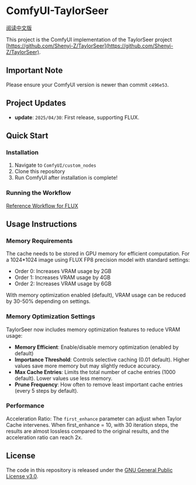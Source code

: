 # ComfyUI-TaylorSeer

[阅读中文版](./README_zh.md)

This project is the ComfyUI implementation of the TaylorSeer project [https://github.com/Shenyi-Z/TaylorSeer](https://github.com/Shenyi-Z/TaylorSeer).

## Important Note

Please ensure your ComfyUI version is newer than commit `c496e53`.

## Project Updates

- **update**: ```2025/04/30```: First release, supporting FLUX.

## Quick Start

### Installation

1. Navigate to `ComfyUI/custom_nodes`
2. Clone this repository
3. Run ComfyUI after installation is complete!

### Running the Workflow

[Reference Workflow for FLUX](./workflows/taylorseer_example_flux.json)

## Usage Instructions

### Memory Requirements
The cache needs to be stored in GPU memory for efficient computation. For a 1024*1024 image using FLUX FP8 precision model with standard settings:
- Order 0: Increases VRAM usage by 2GB
- Order 1: Increases VRAM usage by 4GB
- Order 2: Increases VRAM usage by 6GB

With memory optimization enabled (default), VRAM usage can be reduced by 30-50% depending on settings.

### Memory Optimization Settings
TaylorSeer now includes memory optimization features to reduce VRAM usage:

- **Memory Efficient**: Enable/disable memory optimization (enabled by default)
- **Importance Threshold**: Controls selective caching (0.01 default). Higher values save more memory but may slightly reduce accuracy.
- **Max Cache Entries**: Limits the total number of cache entries (1000 default). Lower values use less memory.
- **Prune Frequency**: How often to remove least important cache entries (every 5 steps by default).

### Performance
Acceleration Ratio: The `first_enhance` parameter can adjust when Taylor Cache intervenes. When first_enhance = 10, with 30 iteration steps, the results are almost lossless compared to the original results, and the acceleration ratio can reach 2x.

## License

The code in this repository is released under the [GNU General Public License v3.0](./LICENSE).
